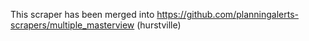 This scraper has been merged into https://github.com/planningalerts-scrapers/multiple_masterview (hurstville)
